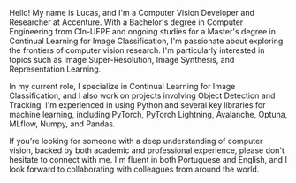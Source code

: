 Hello! My name is Lucas, and I'm a Computer Vision Developer and Researcher at Accenture. With a Bachelor's degree in Computer Engineering from CIn-UFPE and ongoing studies for a Master's degree in Continual Learning for Image Classification, I'm passionate about exploring the frontiers of computer vision research. I'm particularly interested in topics such as Image Super-Resolution, Image Synthesis, and Representation Learning.

In my current role, I specialize in Continual Learning for Image Classification, and I also work on projects involving Object Detection and Tracking. I'm experienced in using Python and several key libraries for machine learning, including PyTorch, PyTorch Lightning, Avalanche, Optuna, MLflow, Numpy, and Pandas.

If you're looking for someone with a deep understanding of computer vision, backed by both academic and professional experience, please don't hesitate to connect with me. I'm fluent in both Portuguese and English, and I look forward to collaborating with colleagues from around the world.
